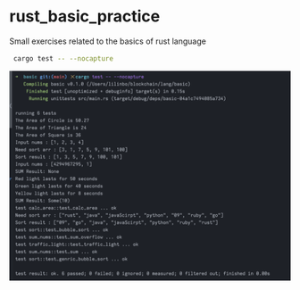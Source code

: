 # rust_basic_practice
Small exercises related to the basics of rust language


```bash
 cargo test -- --nocapture
```
![bubble_sort](https://github.com/ZiNai/rust_basic_practice/blob/main/screenshot/test.png)
